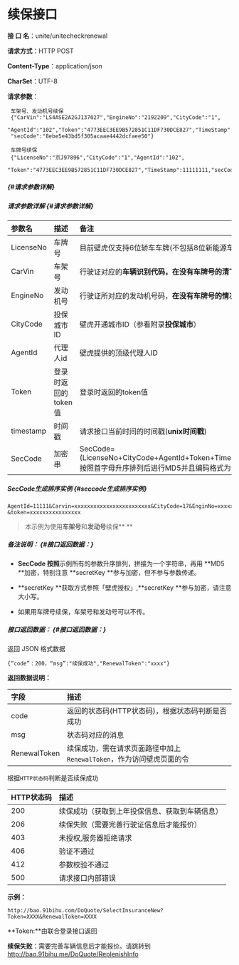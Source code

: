 # 续保接口

**接  口 名**：unite/unitecheckrenewal

**请求方式**：HTTP POST

**Content-Type**：application/json

**CharSet**：UTF-8

**请求参数**：

```
 车架号、发动机号续保 
 {"CarVin":"LS4ASE2A2GJ137027","EngineNo":"2192209","CityCode":"1",
 "AgentId":"102","Token":"4773EEC3EE9B572851C11DF730DCE827","TimeStamp":11111111,
 "secCode":"8ebe5e43bd5f305acaae4442dcfaee50"}

 车牌号续保
 {"LicenseNo":"京J97896","CityCode":"1","AgentId":"102",
 "Token":"4773EEC3EE9B572851C11DF730DCE827","TimeStamp":11111111,"secCode":"98057c3f1cc947b63bf4bf503d226936"}
```

#####  {#请求参数详解}

##### 请求参数详解 {#请求参数详解}

| **参数名** | **描述** | **备注** |
| :--- | :--- | :--- |
| LicenseNo | 车牌号 | 目前壁虎仅支持6位轿车车牌\(不包括8位新能源车\) |
| CarVin | 车架号 | 行驶证对应的**车辆识别代码，在没有车牌号的清下必填** |
| EngineNo | 发动机号 | 行驶证所对应的发动机号码，**在没有车牌号的情况下必填** |
| CityCode | 投保城市ID | 壁虎开通城市ID（参看附录**投保城市**） |
| AgentId | 代理人id | 壁虎提供的顶级代理人ID |
| Token | 登录时返回的token值 | 登录时返回的token值 |
| timestamp | 时间戳 | 请求接口当前时间的时间戳\(**unix时间戳**\) |
| SecCode | 加密串 | SecCode=\(LicenseNo+CityCode+AgentId+Token+TimeStamp+**secretKey**\)按照首字母升序排列后进行MD5并且编码格式为UTF-8 |

##### SecCode生成排序实例 {#seccode生成排序实例}

```
AgentId=11111&Carvin=xxxxxxxxxxxxxxxxxxxxxxxx&CityCode=17&EnginNo=xxxxxxxx&SecretKey=xxxxx&timestamp=1234567
&token=xxxxxxxxxxxxxxxx
```

> 本示例为使用**车架号**和**发动号**续保**   **

##### 备注说明： {#接口返回数据：}

* **SecCode 按照**示例所有的参数升序排列，拼接为一个字符串，再用 **MD5 **加密，特别注意 **secretKey **参与加密，但不参与参数传递。

* **secretKey **获取方式参照「壁虎授权」,**secretKey **参与加密，请注意大小写。

* 如果用车牌号续保，车架号和发动号可以不传。

##### 接口返回数据： {#接口返回数据：}

返回 JSON 格式数据

```
{“code”：200，“msg”:"续保成功","RenewalToken":"xxxx"}
```

**返回数据说明：**

| **字段** | **描述** |
| :--- | :--- |
| code | 返回的状态码\(HTTP状态码\)，根据状态码判断是否成功 |
| msg | 状态码对应的消息 |
| RenewalToken | 续保成功，需在请求页面路径中加上`RenewalToken`，作为访问壁虎页面的令 |

根据`HTTP状态码`判断是否续保成功

| HTTP状态码 | **描述** |
| :--- | :--- |
| 200 | 续保成功（获取到上年投保信息、获取到车辆信息） |
| 206 | 续保失败（需要完善行驶证信息后才能报价） |
| 403 | 未授权,服务器拒绝请求 |
| 406 | 验证不通过 |
| 412 | 参数校验不通过 |
| 500 | 请求接口内部错误 |

**示例：**

```
http://bao.91bihu.com/DoQuote/SelectInsuranceNew?Token=XXXX&RenewalToken=XXXX
```

**Token:**由联合登录接口返回

**续保失败**：需要完善车辆信息后才能报价。请跳转到 [http://bao.91bihu.me/DoQuote/ReplenishInfo ](http://bao.91bihu.me/DoQuote/ReplenishInfo)

